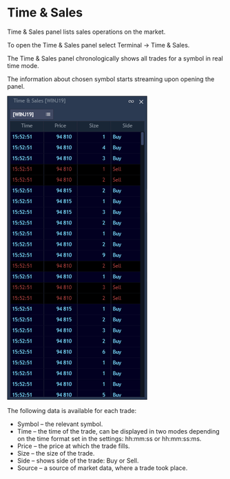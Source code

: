 # Time & Sales

Time & Sales panel lists sales operations on the market.

To open the Time & Sales panel select Terminal -&gt; Time & Sales.

The Time & Sales panel chronologically shows all trades for a symbol in real time mode.

The information about chosen symbol starts streaming upon opening the panel.

![](../../.gitbook/assets/screenshot_1.png)

The following data is available for each trade:

* Symbol – the relevant symbol.
* Time – the time of the trade, can be displayed in two modes depending on the time format set in the settings: hh:mm:ss or hh:mm:ss:ms.
* Price – the price at which the trade fills.
* Size – the size of the trade.
* Side – shows side of the trade: Buy or Sell.
* Source – a source of market data, where a trade took place.

